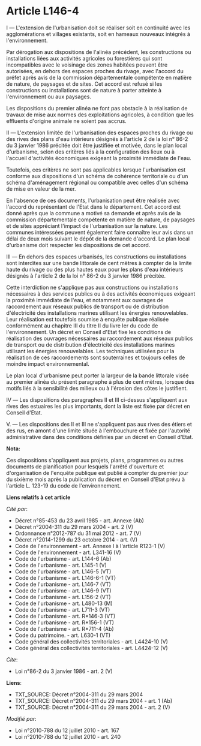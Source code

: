 # Article L146-4

I ― L'extension de l'urbanisation doit se réaliser soit en continuité avec les agglomérations et villages existants, soit en
hameaux nouveaux intégrés à l'environnement. 

Par dérogation aux dispositions de l'alinéa précédent, les constructions ou installations liées aux activités agricoles ou
forestières qui sont incompatibles avec le voisinage des zones habitées peuvent être autorisées, en dehors des espaces
proches du rivage, avec l'accord du préfet après avis de la commission départementale compétente en matière de nature, de
paysages et de sites. Cet accord est refusé si les constructions ou installations sont de nature à porter atteinte à
l'environnement ou aux paysages. 

Les dispositions du premier alinéa ne font pas obstacle à la réalisation de travaux de mise aux normes des exploitations
agricoles, à condition que les effluents d'origine animale ne soient pas accrus. 

II ― L'extension limitée de l'urbanisation des espaces proches du rivage ou des rives des plans d'eau intérieurs désignés à
l'article 2 de la loi n° 86-2 du 3 janvier 1986 précitée doit être justifiée et motivée, dans le plan local d'urbanisme,
selon des critères liés à la configuration des lieux ou à l'accueil d'activités économiques exigeant la proximité immédiate
de l'eau. 

Toutefois, ces critères ne sont pas applicables lorsque l'urbanisation est conforme aux dispositions d'un schéma de cohérence
territoriale ou d'un schéma d'aménagement régional ou compatible avec celles d'un schéma de mise en valeur de la mer. 

En l'absence de ces documents, l'urbanisation peut être réalisée avec l'accord du représentant de l'Etat dans le département.
Cet accord est donné après que la commune a motivé sa demande et après avis de la commission départementale compétente en
matière de nature, de paysages et de sites appréciant l'impact de l'urbanisation sur la nature. Les communes intéressées
peuvent également faire connaître leur avis dans un délai de deux mois suivant le dépôt de la demande d'accord. Le plan local
d'urbanisme doit respecter les dispositions de cet accord. 

III ― En dehors des espaces urbanisés, les constructions ou installations sont interdites sur une bande littorale de cent
mètres à compter de la limite haute du rivage ou des plus hautes eaux pour les plans d'eau intérieurs désignés à l'article 2
de la loi n° 86-2 du 3 janvier 1986 précitée. 

Cette interdiction ne s'applique pas aux constructions ou installations nécessaires à des services publics ou à des activités
économiques exigeant la proximité immédiate de l'eau, et notamment aux ouvrages de raccordement aux réseaux publics de
transport ou de distribution d'électricité des installations marines utilisant les énergies renouvelables. Leur réalisation
est toutefois soumise à enquête publique réalisée conformément au chapitre III du titre II du livre Ier du code de
l'environnement. Un décret en Conseil d'Etat fixe les conditions de réalisation des ouvrages nécessaires au raccordement aux
réseaux publics de transport ou de distribution d'électricité des installations marines utilisant les énergies renouvelables.
Les techniques utilisées pour la réalisation de ces raccordements sont souterraines et toujours celles de moindre impact
environnemental. 

Le plan local d'urbanisme peut porter la largeur de la bande littorale visée au premier alinéa du présent paragraphe à plus
de cent mètres, lorsque des motifs liés à la sensibilité des milieux ou à l'érosion des côtes le justifient. 

IV ― Les dispositions des paragraphes II et III ci-dessus s'appliquent aux rives des estuaires les plus importants, dont la
liste est fixée par décret en Conseil d'Etat. 

V. ― Les dispositions des II et III ne s'appliquent pas aux rives des étiers et des rus, en amont d'une limite située à
l'embouchure et fixée par l'autorité administrative dans des conditions définies par un décret en Conseil d'Etat.

**Nota:**

Ces dispositions s'appliquent aux projets, plans, programmes ou autres documents de planification pour lesquels l'arrêté
d'ouverture et d'organisation de l'enquête publique est publié à compter du premier jour du sixième mois après la publication
du décret en Conseil d'Etat prévu à l'article L. 123-19 du code de l'environnement.

**Liens relatifs à cet article**

_Cité par_:

  - Décret n°85-453 du 23 avril 1985 - art. Annexe (Ab)
  - Décret n°2004-311 du 29 mars 2004 - art. 2 (V)
  - Ordonnance n°2012-787 du 31 mai 2012 - art. 7 (V)
  - Décret n°2014-1299 du 23 octobre 2014 - art. (V)
  - Code de l'environnement - art. Annexe I à l'article R123-1 (V)
  - Code de l'environnement - art. L341-16 (V)
  - Code de l'urbanisme - art. L144-6 (Ab)
  - Code de l'urbanisme - art. L145-1 (V)
  - Code de l'urbanisme - art. L146-5 (VT)
  - Code de l'urbanisme - art. L146-6-1 (VT)
  - Code de l'urbanisme - art. L146-7 (VT)
  - Code de l'urbanisme - art. L146-9 (VT)
  - Code de l'urbanisme - art. L156-2 (VT)
  - Code de l'urbanisme - art. L480-13 (M)
  - Code de l'urbanisme - art. L711-3 (VT)
  - Code de l'urbanisme - art. R*146-3 (VT)
  - Code de l'urbanisme - art. R*156-1 (VT)
  - Code de l'urbanisme - art. R*711-4 (Ab)
  - Code du patrimoine. - art. L630-1 (VT)
  - Code général des collectivités territoriales - art. L4424-10 (V)
  - Code général des collectivités territoriales - art. L4424-12 (V)

_Cite_:

  - Loi n°86-2 du 3 janvier 1986 - art. 2 (V)

**Liens**:

  - TXT_SOURCE: Décret n°2004-311 du 29 mars 2004
  - TXT_SOURCE: Décret n°2004-311 du 29 mars 2004 - art. 1 (Ab)
  - TXT_SOURCE: Décret n°2004-311 du 29 mars 2004 - art. 2 (V)

_Modifié par_:

  - Loi n°2010-788 du 12 juillet 2010 - art. 167
  - Loi n°2010-788 du 12 juillet 2010 - art. 240

